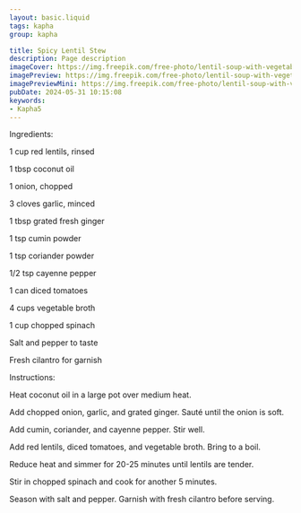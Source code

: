 ```yaml
---
layout: basic.liquid
tags: kapha
group: kapha

title: Spicy Lentil Stew
description: Page description
imageCover: https://img.freepik.com/free-photo/lentil-soup-with-vegetables-bowl-black-background_123827-30207.jpg?t=st=1717164990~exp=1717168590~hmac=6c5a3e3f374222525e9c7af3562d75855b71e75696471aba702f8bc549503587&w=1060
imagePreview: https://img.freepik.com/free-photo/lentil-soup-with-vegetables-bowl-black-background_123827-30207.jpg?t=st=1717164990~exp=1717168590~hmac=6c5a3e3f374222525e9c7af3562d75855b71e75696471aba702f8bc549503587&w=1060
imagePreviewMini: https://img.freepik.com/free-photo/lentil-soup-with-vegetables-bowl-black-background_123827-30207.jpg?t=st=1717164990~exp=1717168590~hmac=6c5a3e3f374222525e9c7af3562d75855b71e75696471aba702f8bc549503587&w=1060
pubDate: 2024-05-31 10:15:08
keywords:
- Kapha5
---
```


Ingredients:

1 cup red lentils, rinsed

1 tbsp coconut oil

1 onion, chopped

3 cloves garlic, minced

1 tbsp grated fresh ginger

1 tsp cumin powder

1 tsp coriander powder

1/2 tsp cayenne pepper

1 can diced tomatoes

4 cups vegetable broth

1 cup chopped spinach

Salt and pepper to taste

Fresh cilantro for garnish

Instructions:

Heat coconut oil in a large pot over medium heat.

Add chopped onion, garlic, and grated ginger. Sauté until the onion is soft.

Add cumin, coriander, and cayenne pepper. Stir well.

Add red lentils, diced tomatoes, and vegetable broth. Bring to a boil.

Reduce heat and simmer for 20-25 minutes until lentils are tender.

Stir in chopped spinach and cook for another 5 minutes.

Season with salt and pepper. Garnish with fresh cilantro before serving.
